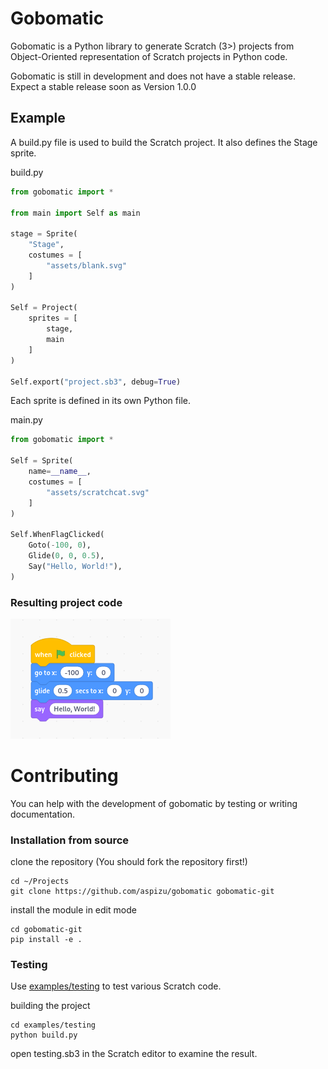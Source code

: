 # Gobomatic

Gobomatic is a Python library to generate Scratch (3>) projects from
Object-Oriented representation of Scratch projects in Python code.

Gobomatic is still in development and does not have a stable release. Expect a
stable release soon as Version 1.0.0

## Example

A build.py file is used to build the Scratch project. It also defines the Stage
sprite.

build.py
```py
from gobomatic import *

from main import Self as main

stage = Sprite(
    "Stage",
    costumes = [
        "assets/blank.svg"
    ]
)

Self = Project(
    sprites = [
        stage,
        main
    ]
)

Self.export("project.sb3", debug=True)
```

Each sprite is defined in its own Python file.

main.py
```py
from gobomatic import *

Self = Sprite(
    name=__name__,
    costumes = [
        "assets/scratchcat.svg"
    ]
)

Self.WhenFlagClicked(
    Goto(-100, 0),
    Glide(0, 0, 0.5),
    Say("Hello, World!"),
)
```

### Resulting project code
![e](docs/assets/example-in-blocks.png)


# Contributing

You can help with the development of gobomatic by testing or writing documentation.

### Installation from source

clone the repository (You should fork the repository first!)
```
cd ~/Projects
git clone https://github.com/aspizu/gobomatic gobomatic-git
```

install the module in edit mode
```
cd gobomatic-git
pip install -e .
```

### Testing

Use [examples/testing](examples/testing) to test various Scratch code.

building the project
```
cd examples/testing
python build.py
```

open testing.sb3 in the Scratch editor to examine the result.
